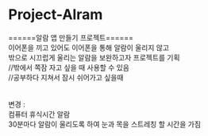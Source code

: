 # Project-Alram
======알람 앱 만들기 프로젝트======
<br>
이어폰을 끼고 있어도 이어폰을 통해 알람이 울리지 않고<br>
밖으로 시끄럽게 울리는 알람을 보완하고자 프로젝트를 기획<br>
//밖에서 쪽잠 자고 싶을 때 사용할 수 있음<br>
//공부하다 지쳐서 잠시 쉬어가고 싶을때<br>
<br><br>
변경 :
<br>
컴퓨터 휴식시간 알람<br>
30분마다 알람이 울리도록 하여 눈과 목을 스트레칭 할 시간을 가짐

